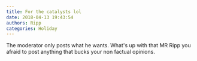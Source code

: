 ```yaml
---
title: For the catalysts lol
date: 2018-04-13 19:43:54
authors: Ripp
categories: Holiday
---
```


 The moderator only posts what he wants. What's up with that MR Ripp you afraid to post anything that bucks your non factual opinions.